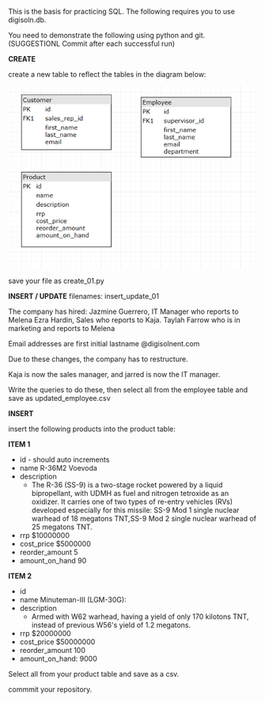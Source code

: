 This is the basis for practicing SQL.
The following requires you to use digisoln.db.


You need to demonstrate the following using python and git. (SUGGESTIONL Commit after each successful run)

**CREATE**

create a new table to reflect the tables in the diagram below:

![alt text](https://github.com/tas-digital-solutions/SQL2-Insert-Update/blob/master/images/db.PNG)

save your file as create_01.py


**INSERT / UPDATE** 
filenames: insert_update_01


The company has hired:
Jazmine Guerrero, IT Manager who reports to Melena
Ezra Hardin, Sales who reports to Kaja.
Taylah Farrow who is in marketing and reports to Melena

Email addresses are first initial lastname @digisolnent.com

Due to these changes, the company has to restructure.

Kaja is now the sales manager, and jarred is now the IT manager.


Write the queries to do these, then select all from the employee table and save as updated_employee.csv


**INSERT**

insert the following products into the product table:

**ITEM 1**
* id - should auto increments 
* name R-36M2 Voevoda
* description 
    * The R-36 (SS-9) is a two-stage rocket powered by a liquid bipropellant, with UDMH as fuel and nitrogen tetroxide as an oxidizer. It carries one of two types of re-entry vehicles (RVs) developed especially for this missile: 
SS-9 Mod 1 single nuclear warhead of 18 megatons TNT,SS-9 Mod 2 single nuclear warhead of 25 megatons TNT.
* rrp  $10000000
* cost_price $5000000
* reorder_amount 5
* amount_on_hand  90

**ITEM 2**
* id
* name    Minuteman-III (LGM-30G):
* description 
    * Armed with W62 warhead, having a yield of only 170 kilotons TNT, instead of previous W56's yield of 1.2 megatons.
* rrp $20000000
* cost_price $50000000
* reorder_amount 100
* amount_on_hand: 9000


Select all from your product table and save as a csv.


commmit your repository.
